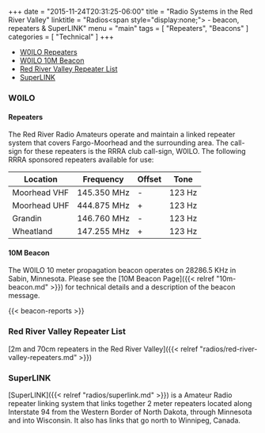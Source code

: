+++
date = "2015-11-24T20:31:25-06:00"
title = "Radio Systems in the Red River Valley"
linktitle = "Radios<span style=\"display:none;\"> - beacon, repeaters & SuperLINK</span>"
menu = "main"
tags = [ "Repeaters", "Beacons" ]
categories = [ "Technical" ]
+++
* [W0ILO Repeaters](/radios/#repeaters)
* [W0ILO 10M Beacon](/radios/#10m-beacon)
* [Red River Valley Repeater List](/radios/#red-river-valley-repeater-list)
* [SuperLINK](/radios/#superlink)

### W0ILO 

#### Repeaters

The Red River Radio Amateurs operate and maintain a linked repeater system
that covers Fargo-Moorhead and the surrounding area. The call-sign for these
repeaters is the RRRA club call-sign, W0ILO. The following 
RRRA sponsored repeaters available for use:

Location | Frequency | Offset | Tone
---------|-----------|--------|------
Moorhead VHF | 145.350 MHz | - | 123 Hz
Moorhead UHF | 444.875 MHz | + | 123 Hz
Grandin | 146.760 MHz | - | 123 Hz
Wheatland | 147.255 MHz | + | 123 Hz

#### 10M Beacon

The W0ILO 10 meter propagation beacon operates on 28286.5
KHz in Sabin, Minnesota. Please see the
[10M Beacon Page]({{< relref "10m-beacon.md" >}}) for technical details and
a description of the beacon message.

{{< beacon-reports >}}

### Red River Valley Repeater List

[2m and 70cm repeaters in the Red River Valley]({{< relref "radios/red-river-valley-repeaters.md" >}})

### SuperLINK

[SuperLINK]({{< relref "radios/superlink.md" >}}) is a Amateur Radio
repeater linking system that links together 2 meter repeaters located
along Interstate 94 from the Western Border of North Dakota, through
Minnesota and into Wisconsin. It also has links that go north to
Winnipeg, Canada.

